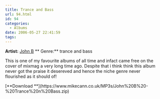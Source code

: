 ```yaml
---
title: Trance and Bass
url: 94.html
id: 94
categories:
  - Albums
date: 2006-05-27 22:41:59
tags:
---
```


**Artist:**    [John                                            B](https://www.beta-recordings.co.uk/)
** Genre:**    trance and bass
<div align="left">

This is one of my favourite albums of all time and infact came free on the cover of mixmag a very long time ago. Despite that i think think this album never got the praise it desereved and hence the niche genre never flourished as it should of!

<div align="left">[**Download **](https://www.mikecann.co.uk/MP3s/John%20B%20-%20Trance%20n%20Bass.zip)</div>
</div>